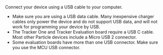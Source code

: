 Connect your device using a USB cable to your computer.

- Make sure you are using a USB data cable. Many inexpensive charger cables only power the device and do not support USB data, and will not work for programming your device by USB.
- The Tracker One and Tracker Evaluation board require a USB C cable. Most other Particle devices include a Micro USB 2 connector. 
- Some evaluation boards have more than one USB connector. Make sure you use the MCU USB connector.
